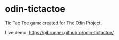 # odin-tictactoe

Tic Tac Toe game created for The Odin Project. 

Live demo: https://pjbrunner.github.io/odin-tictactoe/